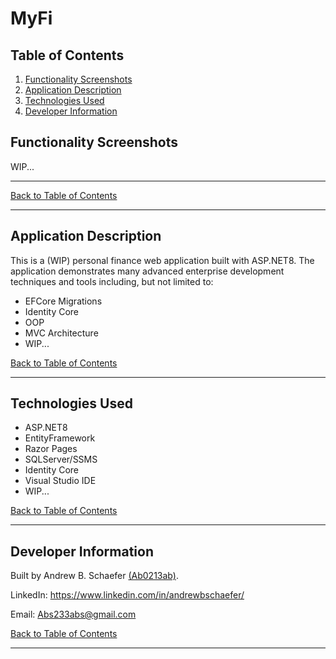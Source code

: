 # MyFi

## Table of Contents
1. [Functionality Screenshots](#functionality-screenshots)
2. [Application Description](#application-description)
3. [Technologies Used](#technologies-used)
4. [Developer Information](#developer-information) 

## Functionality Screenshots

WIP...

<hr>

[Back to Table of Contents](#table-of-contents)

<hr>

## Application Description

This is a (WIP) personal finance web application built with ASP.NET8. The application demonstrates many advanced
enterprise development techniques and tools including, but not limited to: 
<ul>
	<li>EFCore Migrations</li>
	<li>Identity Core</li>
	<li>OOP</li> 
	<li>MVC Architecture</li>
  <li>WIP...</li>
</ul>

[Back to Table of Contents](#table-of-contents)

<hr>

## Technologies Used
- ASP.NET8
- EntityFramework
- Razor Pages
- SQLServer/SSMS
- Identity Core
- Visual Studio IDE
- WIP...

[Back to Table of Contents](#table-of-contents)

<hr>

## Developer Information
Built by Andrew B. Schaefer [(Ab0213ab)](https://github.com/Ab0213ab).

LinkedIn: https://www.linkedin.com/in/andrewbschaefer/

Email: Abs233abs@gmail.com 

[Back to Table of Contents](#table-of-contents)

<hr>
